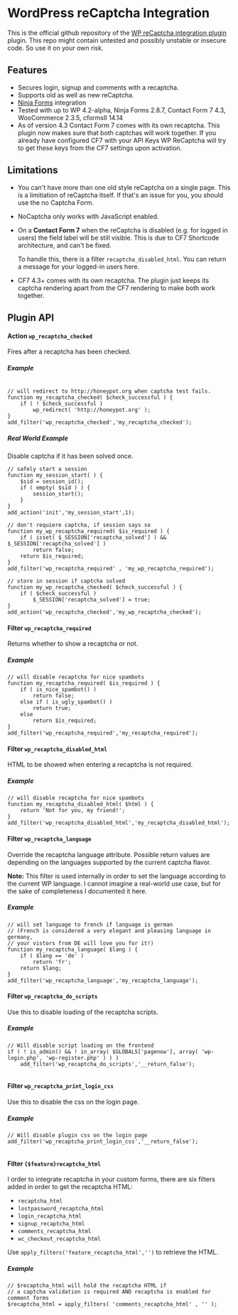 WordPress reCaptcha Integration
===============================

This is the official github repository of the [WP reCaptcha integration plugin](https://wordpress.org/plugins/wp-recaptcha-integration/) 
plugin. This repo might contain untested and possibly unstable or insecure code. So use it on your own risk. 

Features
--------
- Secures login, signup and comments with a recaptcha.
- Supports old as well as new reCaptcha.
- [Ninja Forms](http://ninjaforms.com/) integration
- Tested with up to WP 4.2-alpha, Ninja Forms 2.8.7, Contact Form 7 4.3, WooCommerce 2.3.5, cformsII 14.14
- As of version 4.3 Contact Form 7 comes with its own recaptcha. This plugin now makes sure 
  that both captchas will work together.
  If you already have configured CF7 with your API Keys WP ReCaptcha will try to get these 
  keys from the CF7 settings upon activation.

Limitations
-----------
- You can't have more than one old style reCaptcha on a single page. This is a limitiation 
  of reCaptcha itself. If that's an issue for you, you should use the no Captcha Form.

- NoCaptcha only works with JavaScript enabled.

- On a **Contact Form 7** when the reCaptcha is disabled (e.g. for logged in users) the 
  field label will be still visible. This is due to CF7 Shortcode architecture, and can't 
  be fixed.
  
  To handle this, there is a filter `recaptcha_disabled_html`. You can return a message for 
  your logged-in users here.
  
- CF7 4.3+ comes with its own recaptcha. The plugin just keeps its captcha rendering apart 
  from the CF7 rendering to make both work together. 

Plugin API
----------

#### Action `wp_recaptcha_checked`

Fires after a recaptcha has been checked.

##### Example

```

// will redirect to http://honeypot.org when captcha test fails.
function my_recaptcha_checked( $check_successful ) {
	if ( ! $check_successful ) 
		wp_redirect( 'http://honeypot.org' );
}
add_filter('wp_recaptcha_checked','my_recaptcha_checked');
```

##### Real World Example

Disable captcha if it has been solved once.
```
// safely start a session
function my_session_start( ) {
	$sid = session_id();
	if ( empty( $sid ) ) {
		session_start();
	}
}
add_action('init','my_session_start',1);

// don't requiere captcha, if session says so
function my_wp_recaptcha_required( $is_required ) {
	if ( isset( $_SESSION['recaptcha_solved'] ) && $_SESSION['recaptcha_solved'] )
		return false;
	return $is_required;
}
add_filter('wp_recaptcha_required' , 'my_wp_recaptcha_required');

// store in session if captcha solved
function my_wp_recaptcha_checked( $check_successful ) {
	if ( $check_successful )
		$_SESSION['recaptcha_solved'] = true;
}
add_action('wp_recaptcha_checked','my_wp_recaptcha_checked');
```


#### Filter `wp_recaptcha_required`

Returns whether to show a recaptcha or not.

##### Example
```
// will disable recaptcha for nice spambots
function my_recaptcha_required( $is_required ) {
	if ( is_nice_spambot() )
		return false;
	else if ( is_ugly_spambot() )
		return true;
	else
		return $is_required;
}
add_filter('wp_recaptcha_required','my_recaptcha_required');
```


#### Filter `wp_recaptcha_disabled_html`

HTML to be showed when entering a recaptcha is not required.

##### Example
```
// will disable recaptcha for nice spambots
function my_recaptcha_disabled_html( $html ) {
	return 'Not for you, my friend!';
}
add_filter('wp_recaptcha_disabled_html','my_recaptcha_disabled_html');
```

#### Filter `wp_recaptcha_language`

Override the recaptcha language attribute. Possible return values are depending on the 
languages supported by the current captcha flavor.

**Note:** This filter is used internally in order to set the language according to the 
current WP language. I cannot imagine a real-world use case, but for the sake of 
completeness I documented it here.

##### Example
```
// will set language to french if language is german
// (French is considered a very elegant and pleasing language in germany, 
// your vistors from DE will love you for it!)
function my_recaptcha_language( $lang ) {
	if ( $lang == 'de' )
		return 'fr';
	return $lang;
}
add_filter('wp_recaptcha_language','my_recaptcha_language');
```

#### Filter `wp_recaptcha_do_scripts`

Use this to disable loading of the recaptcha scripts.

##### Example
```
// Will disable script loading on the frontend
if ( ! is_admin() && ! in_array( $GLOBALS['pagenow'], array( 'wp-login.php', 'wp-register.php' ) ) )
	add_filter('wp_recaptcha_do_scripts','__return_false');
	
```

#### Filter `wp_recaptcha_print_login_css`

Use this to disable the css on the login page.

##### Example
```
// Will disable plugin css on the login page
add_filter('wp_recaptcha_print_login_css','__return_false');
	
```

#### Filter `{$feature}recaptcha_html`

I order to integrate recaptcha in your custom forms, there are six filters added in order 
to get the recaptcha HTML:
 - `recaptcha_html` 
 - `lostpassword_recaptcha_html`
 - `login_recaptcha_html`
 - `signup_recaptcha_html`
 - `comments_recaptcha_html`
 - `wc_checkout_recaptcha_html`

Use `apply_filters('feature_recaptcha_html','')` to retrieve the HTML.

##### Example

    // $recaptcha_html will hold the recaptcha HTML if 
    // a captcha validation is required AND recaptcha is enabled for comment forms
    $recaptcha_html = apply_filters( 'comments_recaptcha_html' , '' );
	


